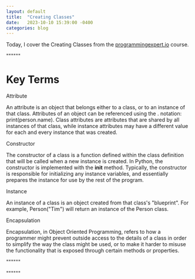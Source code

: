```yaml
---
layout: default
title:  "Creating Classes"
date:   2023-10-10 15:39:00 -0400
categories: blog
---
```


Today, I cover the Creating Classes from the [programmingexpert.io][course-site] course.

""""""

# Key Terms

Attribute

An attribute is an object that belongs either to a class, or to an instance of that class. Attributes of an object can be referenced using the . notation: print(person.name). Class attributes are attributes that are shared by all instances of that class, while instance attributes may have a different value for each and every instance that was created.

Constructor

The constructor of a class is a function defined within the class definition that will be called when a new instance is created. In Python, the constructor is implemented with the __init__ method. Typically, the constructor is responsible for initializing any instance variables, and essentially prepares the instance for use by the rest of the program.

Instance

An instance of a class is an object created from that class's "blueprint". For example, Person("Tim") will return an instance of the Person class.

Encapsulation

Encapsulation, in Object Oriented Programming, refers to how a programmer might prevent outside access to the details of a class in order to simplify the way the class might be used, or to make it harder to misuse the functionality that is exposed through certain methods or properties.

""""""



""""""

[course-site]: https://www.programmingexpert.io/index